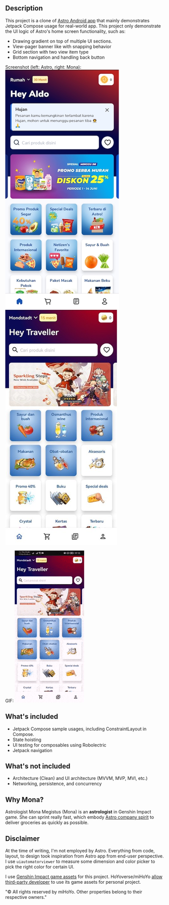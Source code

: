 ## Description

This project is a clone of [Astro Android app](https://play.google.com/store/apps/details?id=com.astro.shop) that mainly demonstrates Jetpack Compose usage for real-world app. This project only demonstrate the UI logic of Astro's home screen functionality, such as:

- Drawing gradient on top of multiple UI sections.
- View-pager banner like with snapping behavior
- Grid section with two view item type
- Bottom navigation and handling back button

Screenshot (left: Astro, right: Mona):
![screenshot1](/assets/screenshot1.jpg) ![screenshot2](/assets/screenshot2.jpg)

GIF:
![demo](/assets/demo.gif)

## What's included

- Jetpack Compose sample usages, including ConstraintLayout in Compose.
- State hoisting
- UI testing for composables using Robolectric
- Jetpack navigation

## What's not included

- Architecture (Clean) and UI architecture (MVVM, MVP, MVI, etc.)
- Networking, persistence, and concurrency

## Why Mona?

Astrologist Mona Megistus (Mona) is an **astrologist** in Genshin Impact game.
She can sprint really fast, which embody [Astro company spirit](https://www.astronauts.id) to deliver groceries as quickly as possible.


## Disclaimer

At the time of writing, I'm not employed by Astro. Everything from code, layout, to design took inspiration from Astro app from end-user perspective. I use `uiautomatorviewer` to measure some dimension and color picker to pick the right color for certain UI.

I use [Genshin Impact game assets](https://github.com/genshindev/api) for this project. HoYoverse/miHoYo [allow third-party developer](https://www.hoyolab.com/article/143107) to use its game assets for personal project.

"© All rights reserved by miHoYo. Other properties belong to their respective owners."
